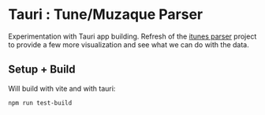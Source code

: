 # Tauri : Tune/Muzaque Parser

Experimentation with Tauri app building. Refresh of the [itunes parser](https://github.com/Jkwok0714/itunesparser) project to provide a few more visualization and see what we can do with the data.

## Setup + Build

Will build with vite and with tauri:

```bash
npm run test-build
```